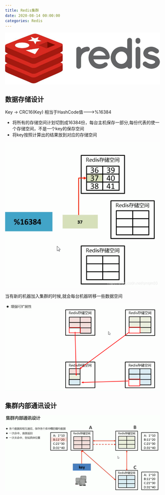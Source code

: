 ```yaml
---
title: Redis集群
date: 2020-08-14 00:00:00
categories: Redis
---
```

![](https://raw.githubusercontent.com/YangAnLin/images/master/20200826195134.jpeg)
<!-- more --> 

## 数据存储设计

Key -> CRC16(Key) 相当于HashCode值--->%16384

- 将所有的存储空间计划切割成16384份，每台主机保存一部分,每份代表的使一个存储空间，不是一个key的保存空间
- 将key按照计算出的结果放到对应的存储空间



![在这里插入图片描述](https://raw.githubusercontent.com/YangAnLin/images/master/20200826195145.png)

当有新的机器加入集群的时候,就会每台机器转移一些数据空间

![image-20200814035108993](https://raw.githubusercontent.com/YangAnLin/images/master/20200826195159.png)

## 集群内部通讯设计

![image-20200814035235743](https://raw.githubusercontent.com/YangAnLin/images/master/20200826195332.png)